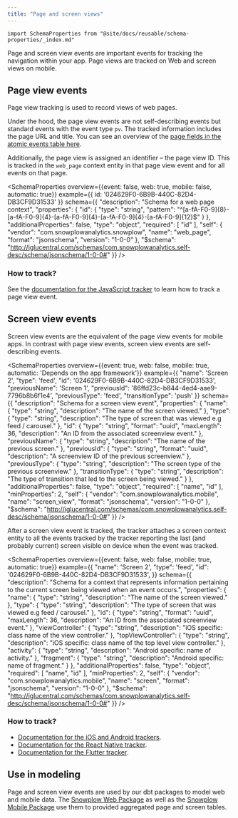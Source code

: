 ```yaml
---
title: "Page and screen views"
---
```


```mdx-code-block
import SchemaProperties from "@site/docs/reusable/schema-properties/_index.md"
```

Page and screen view events are important events for tracking the navigation within your app.
Page views are tracked on Web and screen views on mobile.

## Page view events

Page view tracking is used to record views of web pages.

Under the hood, the page view events are not self-describing events but standard events with the event type `pv`.
The tracked information includes the page URL and title.
You can see an overview of the [page fields in the atomic events table here](/docs/fundamentals/canonical-event/index.md#page-fields).

Additionally, the page view is assigned an identifier – the page view ID.
This is tracked in the `web_page` context entity in that page view event and for all events on that page.

<SchemaProperties
  overview={{event: false, web: true, mobile: false, automatic: true}}
  example={{
    id: '024629F0-6B9B-440C-82D4-DB3CF9D31533'
   }}
  schema={{ "description": "Schema for a web page context", "properties": { "id": { "type": "string", "pattern": "^[a-fA-F0-9]{8}-[a-fA-F0-9]{4}-[a-fA-F0-9]{4}-[a-fA-F0-9]{4}-[a-fA-F0-9]{12}$" } }, "additionalProperties": false, "type": "object", "required": [ "id" ], "self": { "vendor": "com.snowplowanalytics.snowplow", "name": "web_page", "format": "jsonschema", "version": "1-0-0" }, "$schema": "http://iglucentral.com/schemas/com.snowplowanalytics.self-desc/schema/jsonschema/1-0-0#"
}} />

### How to track?

See the [documentation for the JavaScript tracker](/docs/sources/trackers/javascript-trackers/web-tracker/tracking-events/index.md#page-views) to learn how to track a page view event.

## Screen view events

Screen view events are the equivalent of the page view events for mobile apps.
In contrast with page view events, screen view events are self-describing events.

<SchemaProperties
  overview={{event: true, web: false, mobile: true, automatic: 'Depends on the app framework'}}
  example={{
    "name": 'Screen 2',
    "type": 'feed',
    "id": '024629F0-6B9B-440C-82D4-DB3CF9D31533',
    "previousName": 'Screen 1',
    "previousId": '86ffd23c-b844-4ed4-aae9-7796b8b6f1e4',
    "previousType": 'feed',
    "transitionType": 'push'
   }}
  schema={{ "description": "Schema for a screen view event", "properties": { "name": { "type": "string", "description": "The name of the screen viewed." }, "type": { "type": "string", "description": "The type of screen that was viewed e.g feed / carousel." }, "id": { "type": "string", "format": "uuid", "maxLength": 36, "description": "An ID from the associated screenview event." }, "previousName": { "type": "string", "description": "The name of the previous screen." }, "previousId": { "type": "string", "format": "uuid", "description": "A screenview ID of the previous screenview." }, "previousType": { "type": "string", "description": "The screen type of the previous screenview." }, "transitionType": { "type": "string", "description": "The type of transition that led to the screen being viewed." } }, "additionalProperties": false, "type": "object", "required": [ "name", "id" ], "minProperties": 2, "self": { "vendor": "com.snowplowanalytics.mobile", "name": "screen_view", "format": "jsonschema", "version": "1-0-0" }, "$schema": "http://iglucentral.com/schemas/com.snowplowanalytics.self-desc/schema/jsonschema/1-0-0#" }} />

After a screen view event is tracked, the tracker attaches a screen context entity to all the events tracked by the tracker reporting the last (and probably current) screen visible on device when the event was tracked.

<SchemaProperties
  overview={{event: false, web: false, mobile: true, automatic: true}}
  example={{
    "name": 'Screen 2',
    "type": 'feed',
    "id": '024629F0-6B9B-440C-82D4-DB3CF9D31533',
   }}
  schema={{ "description": "Schema for a context that represents information pertaining to the current screen being viewed when an event occurs.", "properties": { "name": { "type": "string", "description": "The name of the screen viewed." }, "type": { "type": "string", "description": "The type of screen that was viewed e.g feed / carousel." }, "id": { "type": "string", "format": "uuid", "maxLength": 36, "description": "An ID from the associated screenview event." }, "viewController": { "type": "string", "description": "iOS specific: class name of the view controller." }, "topViewController": { "type": "string", "description": "iOS specific: class name of the top level view controller." }, "activity": { "type": "string", "description": "Android specific: name of activity." }, "fragment": { "type": "string", "description": "Android specific: name of fragment." } }, "additionalProperties": false, "type": "object", "required": [ "name", "id" ], "minProperties": 2, "self": { "vendor": "com.snowplowanalytics.mobile", "name": "screen", "format": "jsonschema", "version": "1-0-0" }, "$schema": "http://iglucentral.com/schemas/com.snowplowanalytics.self-desc/schema/jsonschema/1-0-0#" }} />

### How to track?

* [Documentation for the iOS and Android trackers](/docs/sources/trackers/mobile-trackers/tracking-events/screen-tracking/index.md).
* [Documentation for the React Native tracker](/docs/sources/trackers/react-native-tracker/tracking-events/screen-tracking/index.md).
* [Documentation for the Flutter tracker](/docs/sources/trackers/flutter-tracker/tracking-events/index.md#track-screen-views-withscreenview).

## Use in modeling

Page and screen view events are used by our dbt packages to model web and mobile data.
The [Snowplow Web Package](/docs/modeling-your-data/modeling-your-data-with-dbt/dbt-models/legacy/dbt-web-data-model/index.md) as well as the [Snowplow Mobile Package](/docs/modeling-your-data/modeling-your-data-with-dbt/dbt-models/legacy/dbt-mobile-data-model/index.md) use them to provided aggregated page and screen tables.

